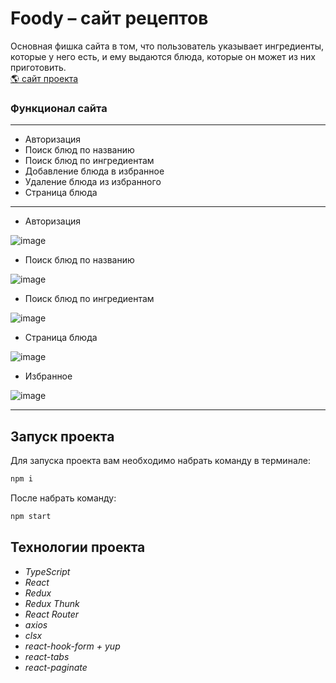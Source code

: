 # Foody &ndash; сайт рецептов

Основная фишка сайта в том, что пользователь указывает ингредиенты, которые у него есть, и ему выдаются блюда, которые он может из них приготовить. \
[🌎 сайт проекта](https://foody-frontend.vercel.app)

### Функционал сайта
***
- Авторизация
- Поиск блюд по названию
- Поиск блюд по ингредиентам
- Добавление блюда в избранное
- Удаление блюда из избранного
- Страница блюда

***

* Авторизация

![image](https://user-images.githubusercontent.com/61833411/190177641-251b2735-f7fe-44c7-aedb-98a76d63231a.png)

* Поиск блюд по названию

![image](https://user-images.githubusercontent.com/61833411/190178222-5e70f909-5a13-44d3-b81c-27cda340d199.png)

* Поиск блюд по ингредиентам

![image](https://user-images.githubusercontent.com/61833411/190178506-4af18150-4216-4bb5-b58c-cff16ef6cfaa.png)

* Страница блюда

![image](https://user-images.githubusercontent.com/61833411/190179799-5f6700ad-29b5-44cd-942a-0e802f112a55.png)

* Избранное

![image](https://user-images.githubusercontent.com/61833411/190180450-9b49a231-f4f3-417e-83c9-6d0507d8a77f.png)

***

## Запуск проекта

Для запуска проекта вам необходимо набрать команду в терминале:

```javascript
npm i
```

После набрать команду:

```javascript
npm start
```

## Технологии проекта

 - _TypeScript_
 - _React_
 - _Redux_
 - _Redux Thunk_
 - _React Router_
 - _axios_
 - _clsx_
 - _react-hook-form + yup_
 - _react-tabs_
 - _react-paginate_
